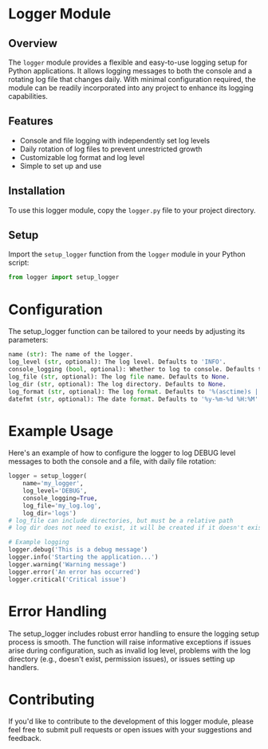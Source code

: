 # Logger Module

## Overview

The `logger` module provides a flexible and easy-to-use logging setup for Python applications. It allows logging messages to both the console and a rotating log file that changes daily. With minimal configuration required, the module can be readily incorporated into any project to enhance its logging capabilities.

## Features

- Console and file logging with independently set log levels
- Daily rotation of log files to prevent unrestricted growth
- Customizable log format and log level
- Simple to set up and use

## Installation

To use this logger module, copy the `logger.py` file to your project directory.

## Setup

Import the `setup_logger` function from the `logger` module in your Python script:

``` python
from logger import setup_logger
```

# Configuration
The setup_logger function can be tailored to your needs by adjusting its parameters:
``` python
name (str): The name of the logger.
log_level (str, optional): The log level. Defaults to 'INFO'.
console_logging (bool, optional): Whether to log to console. Defaults to False.
log_file (str, optional): The log file name. Defaults to None.
log_dir (str, optional): The log directory. Defaults to None.
log_format (str, optional): The log format. Defaults to '%(asctime)s | %(name)s | %(levelname)s | %(message)s'.
datefmt (str, optional): The date format. Defaults to '%y-%m-%d %H:%M'.

```

# Example Usage
Here's an example of how to configure the logger to log DEBUG level messages to both the console and a file, with daily file rotation:

``` python
logger = setup_logger(
    name='my_logger',
    log_level='DEBUG',
    console_logging=True,
    log_file='my_log.log',
    log_dir='logs')
# log_file can include directories, but must be a relative path
# log dir does not need to exist, it will be created if it doesn't exist
```

``` python
# Example logging
logger.debug('This is a debug message')
logger.info('Starting the application...')
logger.warning('Warning message')
logger.error('An error has occurred')
logger.critical('Critical issue')
```

# Error Handling
The setup_logger includes robust error handling to ensure the logging setup process is smooth. The function will raise informative exceptions if issues arise during configuration, such as invalid log level, problems with the log directory (e.g., doesn't exist, permission issues), or issues setting up handlers.

# Contributing
If you'd like to contribute to the development of this logger module, please feel free to submit pull requests or open issues with your suggestions and feedback.
